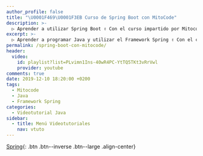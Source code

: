 ```yaml
---
author_profile: false
title: "\U0001F469‍\U0001F3EB Curso de Spring Boot con MitoCode"
description: >-
  ▷ Aprender a utilizar Spring Boot ✌️ Con el curso impartido por Mitocode ⭐️
excerpt: >-
  ▷ Aprender a programar Java y utilizar el Framework Spring ✌️ Con el curso impartido por Mitocode ⭐️
permalink: /spring-boot-con-mitocode/
header:
  video:
    id: playlist?list=PLvimn1Ins-40wR4PC-YtTQ5TKt3vRrVwl
    provider: youtube
comments: true
date: 2019-12-10 18:20:00 +0200
tags:
  - Mitocode
  - Java
  - Framework Spring
categories:
  - Videotutorial Java
sidebar:
  - title: Menú Videotutoriales
    nav: vtuto
---
```


[Spring](/cursos-tecnologia/#spring){: .btn .btn--inverse .btn--large .align-center}
